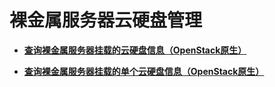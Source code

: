 # 裸金属服务器云硬盘管理<a name="ZH-CN_TOPIC_0053158703"></a>

-   **[查询裸金属服务器挂载的云硬盘信息（OpenStack原生）](查询裸金属服务器挂载的云硬盘信息（OpenStack原生）.md)**  

-   **[查询裸金属服务器挂载的单个云硬盘信息（OpenStack原生）](查询裸金属服务器挂载的单个云硬盘信息（OpenStack原生）.md)**  


